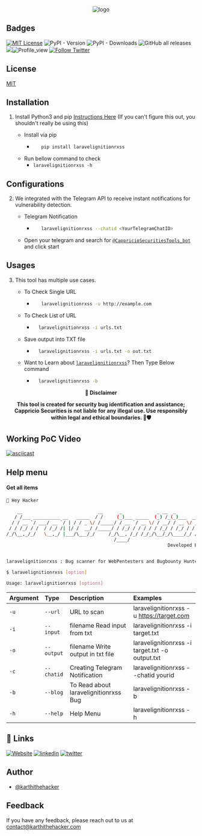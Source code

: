 
<div align="center">
  <img src="https://blogs.cappriciosec.com/uploaders/Laravel-Ignition-Rxss-tool.png" alt="logo">
</div>


## Badges



[![MIT License](https://img.shields.io/badge/License-MIT-green.svg)](https://choosealicense.com/licenses/mit/)
![PyPI - Version](https://img.shields.io/pypi/v/laravelignitionrxss)
![PyPI - Downloads](https://img.shields.io/pypi/dm/laravelignitionrxss)
![GitHub all releases](https://img.shields.io/github/downloads/Cappricio-Securities/laravelignitionrxss/total)
<a href="https://github.com/Cappricio-Securities/laravelignitionrxss/releases/"><img src="https://img.shields.io/github/release/Cappricio-Securities/laravelignitionrxss"></a>![Profile_view](https://komarev.com/ghpvc/?username=Cappricio-Securities&label=Profile%20views&color=0e75b6&style=flat)
[![Follow Twitter](https://img.shields.io/twitter/follow/cappricio_sec?style=social)](https://twitter.com/cappricio_sec)
<p align="center">

<p align="center">







## License

[MIT](https://choosealicense.com/licenses/mit/)



## Installation 

1. Install Python3 and pip [Instructions Here](https://www.python.org/downloads/) (If you can't figure this out, you shouldn't really be using this)

   - Install via pip
     - ```bash
          pip install laravelignitionrxss 
        ```
   - Run bellow command to check
     - `laravelignitionrxss -h`

## Configurations 
2. We integrated with the Telegram API to receive instant notifications for vulnerability detection.
   
   - Telegram Notification
     - ```bash
          laravelignitionrxss --chatid <YourTelegramChatID>
        ```
   - Open your telegram and search for [`@CappricioSecuritiesTools_bot`](https://web.telegram.org/k/#@CappricioSecuritiesTools_bot) and click start

## Usages 
3. This tool has multiple use cases.
   
   - To Check Single URL
     - ```bash
          laravelignitionrxss -u http://example.com 
        ```
   - To Check List of URL 
      - ```bash
          laravelignitionrxss -i urls.txt 
        ```
   - Save output into TXT file
      - ```bash
          laravelignitionrxss -i urls.txt -o out.txt
        ```
   - Want to Learn about [`laravelignitionrxss`](https://blogs.cappriciosec.com/cve/162/Laravel%20Ignition's%20XSS%20Vulnerability)? Then Type Below command
      - ```bash
          laravelignitionrxss -b
        ```
     
<p align="center">
  <b>🚨 Disclaimer</b>
  
</p>
<p align="center">
<b>This tool is created for security bug identification and assistance; Cappricio Securities is not liable for any illegal use. 
  Use responsibly within legal and ethical boundaries. 🔐🛡️</b></p>


## Working PoC Video

[![asciicast](https://blogs.cappriciosec.com/uploaders/Screenshot%202024-05-29%20at%2010.45.10%20AM.png)](https://asciinema.org/a/rp52UB23dZv3JGkd9zBnhhTB9)




## Help menu

#### Get all items

```bash
👋 Hey Hacker
                                                                                                   v1.0
    __                            __      _             _ __  _                   ____
   / /___ __________ __   _____  / /     (_)___ _____  (_) /_(_)___  ____        / __ \_  ____________
  / / __ `/ ___/ __ `/ | / / _ \/ /_____/ / __ `/ __ \/ / __/ / __ \/ __ \______/ /_/ / |/_/ ___/ ___/
 / / /_/ / /  / /_/ /| |/ /  __/ /_____/ / /_/ / / / / / /_/ / /_/ / / / /_____/ _, _/>  <(__  |__  )
/_/\__,_/_/   \__,_/ |___/\___/_/     /_/\__, /_/ /_/_/\__/_/\____/_/ /_/     /_/ |_/_/|_/____/____/
                                        /____/
                                                            Developed By https://cappriciosec.com
                              

laravelignitionrxss : Bug scanner for WebPentesters and Bugbounty Hunters 

$ laravelignitionrxss [option]

Usage: laravelignitionrxss [options]
```


| Argument | Type     | Description                | Examples |
| :-------- | :------- | :------------------------- | :------------------------- |
| `-u` | `--url` | URL to scan | laravelignitionrxss -u https://target.com |
| `-i` | `--input` | filename Read input from txt  | laravelignitionrxss -i target.txt | 
| `-o` | `--output` | filename Write output in txt file | laravelignitionrxss -i target.txt -o output.txt |
| `-c` | `--chatid` | Creating Telegram Notification | laravelignitionrxss --chatid yourid |
| `-b` | `--blog` | To Read about laravelignitionrxss Bug | laravelignitionrxss -b |
| `-h` | `--help` | Help Menu | laravelignitionrxss -h |



## 🔗 Links
[![Website](https://img.shields.io/badge/my_portfolio-000?style=for-the-badge&logo=ko-fi&logoColor=white)](https://cappriciosec.com/)
[![linkedin](https://img.shields.io/badge/linkedin-0A66C2?style=for-the-badge&logo=linkedin&logoColor=white)](https://www.linkedin.com/in/karthikeyan--v/)
[![twitter](https://img.shields.io/badge/twitter-1DA1F2?style=for-the-badge&logo=twitter&logoColor=white)](https://twitter.com/karthithehacker)



## Author

- [@karthithehacker](https://github.com/karthi-the-hacker/)



## Feedback

If you have any feedback, please reach out to us at contact@karthithehacker.com
